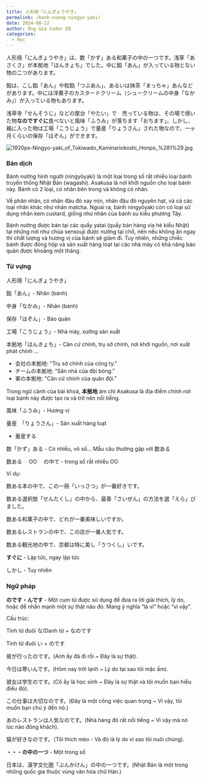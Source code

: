 ```yaml
---
title: 人形焼「にんぎょうやき」
permalink: /banh-nuong-ningyo-yaki/
date: 2024-08-12
author: Ông Già Coder EB
categories:
  - Học
---
```


人形焼「にんぎょうやき」は、数「かず」ある和菓子の中の一つです。浅草「あさくさ」が本拠地「ほんきょち」でした。中に餡「あん」が入っている物とない物の二つがあります。

餡は、こし餡「あん」や粒餡「つぶあん」、あるいは抹茶「まっちゃ」あんなどがあります。中には洋菓子のカスタードクリーム（シュークリームの中身「なかみ」）が入っている物もあります。

浅草寺「せんそうじ」などの屋台「やたい」で　売っている物は、その場で焼いた物**なのですぐに**食べないと風味「ふうみ」が落ちます「おちます」。しかし、箱に入った物は工場「こうじょう」で量産「りょうさん」された物なので、一ヶ月くらいの保存「ほぞん」ができます。

![1920px-Ningyo-yaki_of_Tokiwado_Kaminariokoshi_Honpo_%281%29.jpg](/images/9669365f6e3940ff820b45619e30632c/ningyouyaki.jpg)

### Bản dịch

Bánh nướng hình người (ningyōyaki) là một loại trong số rất nhiều loại bánh truyền thống Nhật Bản (wagashi). Asakusa là nơi khởi nguồn cho loại bánh này. Bánh có 2 loại, có nhân bên trong và không có nhân.

Về phân nhân, có nhân đậu đỏ xay mịn, nhân đậu đỏ nguyên hạt, và cả các loại nhân khác như nhân matcha. Ngoài ra, bánh ningyōyaki còn có loại sử dụng nhân kem custard, giống như nhân của bánh su kiểu phương Tây.

Bánh nướng được bán tại các quầy yatai (quầy bán hàng vỉa hè kiểu Nhật) tại những nơi như chùa sensouji được nướng tại chỗ, nên nếu không ăn ngay thì chất lượng và hương vị của bánh sẽ giảm đi. Tuy nhiên, những chiếc bánh được đóng hộp và sản xuất hàng loạt tại các nhà máy có khả năng bảo quản được khoảng một tháng.

### Từ vựng

人形焼「にんぎょうやき」

餡「あん」- Nhân (bánh)

中身「なかみ」- Nhân (bánh)

保存「ほぞん」- Bảo quản

工場「こうじょう」- Nhà máy, xưởng sản xuất

本拠地「ほんきょち」- Căn cứ chính, trụ sở chính, nơi khởi nguồn, nơi xuất phát chính …

- 会社の本拠地: "Trụ sở chính của công ty."
- チームの本拠地: “Sân nhà của đội bóng.”
- 軍の本拠地: "Căn cứ chính của quân đội."

Trong ngữ cảnh của bài khoá, **本拠地** ám chỉ Asakusa là địa điểm chính nơi loại bánh này được tạo ra và trở nên nổi tiếng.

風味「ふうみ」- Hương vị

量産　「りょうさん」- Sản xuất hàng loạt

- 量産する

数「かず」ある - Có nhiều, vô số… Mẫu câu thường gặp với 数ある

数ある　 OO 　の中で - trong số rất nhiều OO

Ví dụ:

数ある本の中で、この一冊「いっさつ」が一番好きです。

数ある選択肢「せんたくし」の中から、最善「さいぜん」の方法を選「えら」びました。

数ある和菓子の中で、どれが一番美味しいですか。

数あるレストランの中で、この店が一番人気です。

数ある観光地の中で、京都は特に美し「うつくし」いです。

**すぐに** - Lập tức, ngay lập tức

しかし - Tuy nhiên

### Ngữ pháp

**のです・んです** - Một cụm từ được sử dụng để đưa ra lời giải thích, lý do, hoặc để nhấn mạnh một sự thật nào đó. Mang ý nghĩa “là vì” hoặc “vì vậy”.

Cấu trúc:

Tính từ đuôi な/Danh từ + なのです

Tính từ đuôi い + のです

彼が行ったのです。(Anh ấy đã đi rồi ~ Đây là sự thật).

今日は寒いんです。(Hôm nay trời lạnh ~ Lý do tại sao tôi mặc ấm).

彼女は学生のです。(Cô ấy là học sinh ~ Đây là sự thật và tôi muốn bạn hiểu điều đó).

この仕事は大切なのです。(Đây là một công việc quan trọng ~ Vì vậy, tôi muốn bạn chú ý đến nó.)

あのレストランは人気なのです。(Nhà hàng đó rất nổi tiếng ~ Vì vậy mà nó lúc nào đông khách).

猫が好きなのです。（Tôi thích mèo - Và đó là lý do vì sao tôi nuôi chúng).

**・・・の中の一つ** - Một trong số

日本は、漢字文化圏「ぶんかけん」の中の一つです。(Nhật Bản là một trong những quốc gia thuộc vùng văn hóa chữ Hán.)
